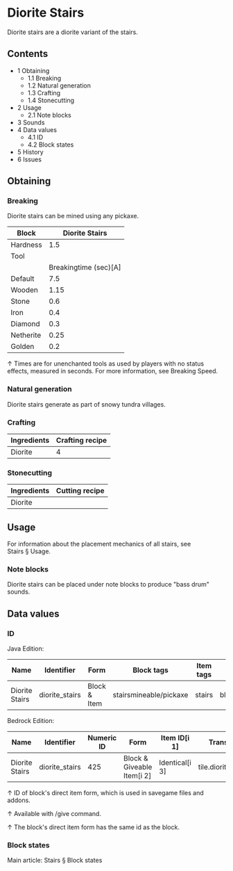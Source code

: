 # Diorite Stairs
Diorite stairs are a diorite variant of the stairs.

## Contents
- 1 Obtaining
	- 1.1 Breaking
	- 1.2 Natural generation
	- 1.3 Crafting
	- 1.4 Stonecutting
- 2 Usage
	- 2.1 Note blocks
- 3 Sounds
- 4 Data values
	- 4.1 ID
	- 4.2 Block states
- 5 History
- 6 Issues

## Obtaining
### Breaking
Diorite stairs can be mined using any pickaxe.

| Block     | Diorite Stairs        |
|-----------|-----------------------|
| Hardness  | 1.5                   |
| Tool      |                       |
|           | Breakingtime (sec)[A] |
| Default   | 7.5                   |
| Wooden    | 1.15                  |
| Stone     | 0.6                   |
| Iron      | 0.4                   |
| Diamond   | 0.3                   |
| Netherite | 0.25                  |
| Golden    | 0.2                   |


↑ Times are for unenchanted tools as used by players with no status effects, measured in seconds. For more information, see Breaking Speed.


### Natural generation
Diorite stairs generate as part of snowy tundra villages.

### Crafting
| Ingredients | Crafting recipe |
|-------------|-----------------|
| Diorite     | 4               |

### Stonecutting
| Ingredients | Cutting recipe |
|-------------|----------------|
| Diorite     |                |

## Usage
For information about the placement mechanics of all stairs, see Stairs § Usage.

### Note blocks
Diorite stairs can be placed under note blocks to produce "bass drum" sounds.

## Data values
### ID
Java Edition:

| Name           | Identifier     | Form         | Block tags             | Item tags | Translation key                |
|----------------|----------------|--------------|------------------------|-----------|--------------------------------|
| Diorite Stairs | diorite_stairs | Block & Item | stairsmineable/pickaxe | stairs    | block.minecraft.diorite_stairs |

Bedrock Edition:

| Name           | Identifier     | Numeric ID | Form                       | Item ID[i 1]   | Translation key          |
|----------------|----------------|------------|----------------------------|----------------|--------------------------|
| Diorite Stairs | diorite_stairs | 425        | Block & Giveable Item[i 2] | Identical[i 3] | tile.diorite_stairs.name |


↑ ID of block's direct item form, which is used in savegame files and addons.

↑ Available with /give command.

↑ The block's direct item form has the same id as the block.


### Block states
Main article: Stairs § Block states
